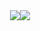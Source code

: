<div align="center"><a href="https://github.com/disagreeing/"><img src="https://github-readme-stats.vercel.app/api?username=disagreeing&theme=radical&include_all_commits=true&show_icons=true&hide_border=true&bg_color=0d1117&count_private=true&custom_title=Stats"/><img src="https://github-readme-stats.vercel.app/api/top-langs/?username=disagreeing&layout=compact&hide_border=true&bg_color=0d1117&count_private=true&custom_title=Languages&theme=radical"/></a></div>
